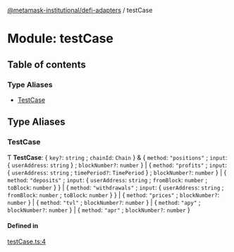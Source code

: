 [@metamask-institutional/defi-adapters](../README.md) / testCase

# Module: testCase

## Table of contents

### Type Aliases

- [TestCase](testCase.md#testcase)

## Type Aliases

### TestCase

Ƭ **TestCase**: { `key?`: `string` ; `chainId`: `Chain`  } & { `method`: ``"positions"`` ; `input`: { `userAddress`: `string`  } ; `blockNumber?`: `number`  } \| { `method`: ``"profits"`` ; `input`: { `userAddress`: `string` ; `timePeriod?`: `TimePeriod`  } ; `blockNumber?`: `number`  } \| { `method`: ``"deposits"`` ; `input`: { `userAddress`: `string` ; `fromBlock`: `number` ; `toBlock`: `number`  }  } \| { `method`: ``"withdrawals"`` ; `input`: { `userAddress`: `string` ; `fromBlock`: `number` ; `toBlock`: `number`  }  } \| { `method`: ``"prices"`` ; `blockNumber?`: `number`  } \| { `method`: ``"tvl"`` ; `blockNumber?`: `number`  } \| { `method`: ``"apy"`` ; `blockNumber?`: `number`  } \| { `method`: ``"apr"`` ; `blockNumber?`: `number`  }

#### Defined in

[testCase.ts:4](https://github.com/consensys-vertical-apps/mmi-defi-adapters/blob/e9d45bd/src/types/testCase.ts#L4)

